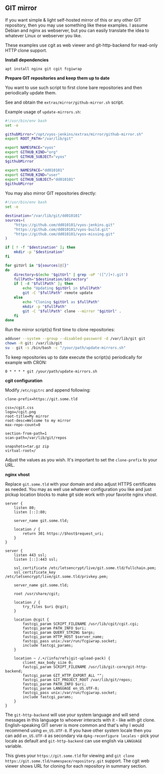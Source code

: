 GIT mirror
--

If you want simple & light self-hosted mirror of this or any other GIT repository, then you may use something 
like these examples. I assume Debian and nginx as webserver, but you can easily translate the idea to whatever 
Linux or webserver you like.

These examples use cgit as web viewer and git-http-backend for read-only HTTP clone support.

**Install dependencies**

```
apt install nginx git cgit fcgiwrap
```

**Prepare GIT repositories and keep them up to date**

You want to use such script to first clone bare repositories and then periodically update them.

See and obtain the `extras/mirror/github-mirror.sh` script.

Example usage of `update-mirrors.sh`:

```bash
#!/usr/bin/env bash
set -e

githubMirror="/opt/vyos-jenkins/extras/mirror/github-mirror.sh"
export ROOT_PATH="/var/lib/git"

export NAMESPACE="vyos"
export GITHUB_KIND="org"
export GITHUB_SUBJECT="vyos"
$githubMirror

export NAMESPACE="dd010101"
export GITHUB_KIND="user"
export GITHUB_SUBJECT="dd010101"
$githubMirror
```

You may also mirror GIT repositories directly:

```bash
#!/usr/bin/env bash
set -e

destination="/var/lib/git/dd010101"
sources=(
    "https://github.com/dd010101/vyos-jenkins.git"
    "https://github.com/dd010101/vyos-build.git"
    "https://github.com/dd010101/vyos-missing.git"
)

if [ ! -f "$destination" ]; then
    mkdir -p "$destination"
fi

for gitUrl in "${sources[@]}"
do
    directory=$(echo "$gitUrl" | grep -oP '([^/]+).git')
    fullPath="$destination/$directory"
    if [ -d "$fullPath" ]; then
        echo "Updating $gitUrl in $fullPath"
        git -C "$fullPath" remote update
    else
        echo "Cloning $gitUrl as $fullPath"
        mkdir -p "$fullPath"
        git -C "$fullPath" clone --mirror "$gitUrl" .
    fi
done
```

Run the mirror script(s) first time to clone repositories:

```bash
adduser --system --group --disabled-password -d /var/lib/git git
chown -R git: /var/lib/git
su - git -s /bin/bash -c "/your/path/update-mirrors.sh"
```

To keep repositories up to date execute the script(s) periodically for example with CRON:

```
0 * * * * git /your/path/update-mirrors.sh
```

**cgit configuration**

Modify `/etc/cgitrc` and append following:

```
clone-prefix=https://git.some.tld

css=/cgit.css
logo=/cgit.png
root-title=My mirror
root-desc=Welcome to my mirror
max-repo-count=0

section-from-path=1
scan-path=/var/lib/git/repos

snapshots=tar.gz zip
virtual-root=/
```

Adjust the values as you wish. It's important to set the `clone-prefix` to your URL.

**nginx vhost**

Replace `git.some.tld` with your domain and also adjust HTTPS certificates as needed. You may as well use whatever
configuration you like and just pickup location blocks to make git side work with your favorite nginx vhost.

```
server {
    listen 80;
    listen [::]:80;

    server_name git.some.tld;

    location / {
        return 301 https://$host$request_uri;
    }
}

server {
    listen 443 ssl;
    listen [::]:443 ssl;

    ssl_certificate /etc/letsencrypt/live/git.some.tld/fullchain.pem;
    ssl_certificate_key /etc/letsencrypt/live/git.some.tld/privkey.pem;

    server_name git.some.tld;

    root /usr/share/cgit;

    location / {
        try_files $uri @cgit;
    }

    location @cgit {
        fastcgi_param SCRIPT_FILENAME /usr/lib/cgit/cgit.cgi;
        fastcgi_param PATH_INFO $uri;
        fastcgi_param QUERY_STRING $args;
        fastcgi_param HTTP_HOST $server_name;
        fastcgi_pass unix:/var/run/fcgiwrap.socket;
        include fastcgi_params;
    }

    location ~ /.+/(info/refs|git-upload-pack) {
        client_max_body_size 0;
        fastcgi_param SCRIPT_FILENAME /usr/lib/git-core/git-http-backend;
        fastcgi_param GIT_HTTP_EXPORT_ALL "";
        fastcgi_param GIT_PROJECT_ROOT /var/lib/git/repos;
        fastcgi_param PATH_INFO $uri;
        fastcgi_param LANGUAGE en_US.UTF-8;
        fastcgi_pass unix:/var/run/fcgiwrap.socket;
        include fastcgi_params;
    }
}
```

The `git-http-backend` will use your system language and will send messages in this language to whoever
interacts with it - like with git clone. English-speaking GIT server is more common and that's why I would
recommend using `en_US.UTF-8`. If you have other system locale then you can add `en_US.UTF-8` as secondary
via `dpkg-reconfigure locales` - pick your locale as default and `git-http-backend` can use english via `LANGUAGE`
variable.

This gives your `https://git.some.tld` for viewing 
and `git clone https://git.some.tld/namespace/repository.git` support.
The cgit web viewer shows URL for cloning for each repository in summary section.
